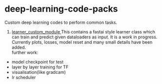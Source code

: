 # deep-learning-code-packs
Custom deep learning codes to perform common tasks.

1. [learner_custom_module ](learner_custom_module)
This contains a fastai style learner class which can train and predict given dataloaders as input. It is a work in progress. Currently plots, losses, model reset and many small details have been added.  
further work:  
  * model checkpoint for test
  * layer by layer training for TF
  * visualisation(like gradcam)
  * lr scheduler 
